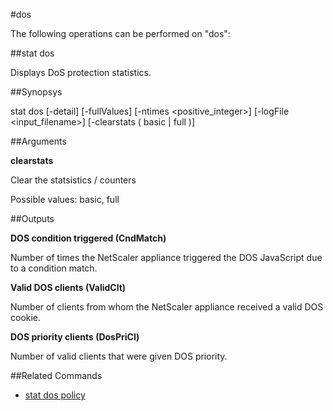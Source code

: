 #dos

The following operations can be performed on "dos":


##stat dos

Displays DoS protection statistics.


##Synopsys

stat dos [-detail] [-fullValues] [-ntimes &lt;positive_integer>] [-logFile &lt;input_filename>] [-clearstats ( basic | full )]


##Arguments

<b>clearstats</b>
Clear the statsistics / counters
Possible values: basic, full



##Outputs

<b>DOS condition triggered (CndMatch)</b>
Number of times the NetScaler appliance triggered the DOS JavaScript due to a condition match.

<b>Valid DOS clients (ValidClt)</b>
Number of clients from whom the NetScaler appliance received a valid DOS cookie.

<b>DOS priority clients (DosPriCl)</b>
Number of valid clients that were given DOS priority.



##Related Commands

<ul><li><a href="../../../-dos-p/-dos-p">stat dos policy</a></li></ul>



